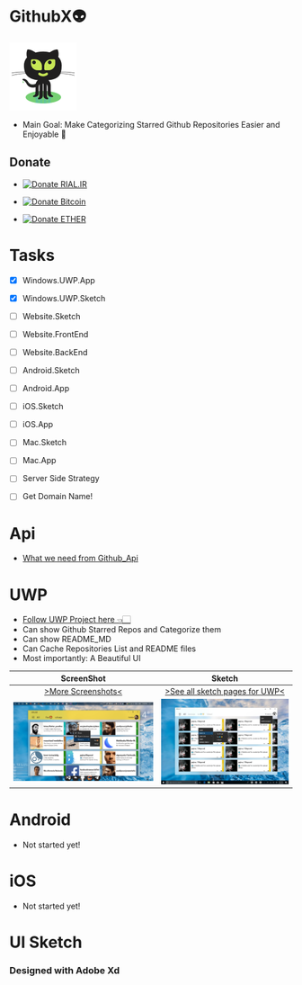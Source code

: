 # GithubX👽

![GithubX](/Icon/Octocat.png)

* Main Goal: Make Categorizing Starred Github Repositories Easier and Enjoyable 🤗

## Donate

* [![Donate RIAL.IR](https://img.shields.io/badge/donate-IRAN-blue.svg)](https://www.payping.ir/yazdipour)

* [![Donate Bitcoin](https://en.cryptobadges.io/badge/small/17BF1jES7ytyKsNHM3rmRZ5n63VSy28gLe)](https://en.cryptobadges.io/donate/17BF1jES7ytyKsNHM3rmRZ5n63VSy28gLe)

* [![Donate ETHER](https://en.cryptobadges.io/badge/small/0x37C14DaF87ba7a680a5B4CfcB7ef52c71A5C7Be4)](https://en.cryptobadges.io/donate/0x37C14DaF87ba7a680a5B4CfcB7ef52c71A5C7Be4)


# Tasks

- [x] Windows.UWP.App
- [x] Windows.UWP.Sketch
- [ ] Website.Sketch
- [ ] Website.FrontEnd
- [ ] Website.BackEnd
- [ ] Android.Sketch
- [ ] Android.App
- [ ] iOS.Sketch
- [ ] iOS.App
- [ ] Mac.Sketch
- [ ] Mac.App
- [ ] Server Side Strategy
- [ ] Get Domain Name!


# Api
* [What we need from Github_Api](/Api/readme.md)

# UWP

* [Follow UWP Project here 👈🏻](/GithubX.UWP/readme.md)
* Can show Github Starred Repos and Categorize them
* Can show README_MD 
* Can Cache Repositories List and README files
* Most importantly: A Beautiful UI 


| ScreenShot    | Sketch
| :-------------: |:-------------:
| [>More Screenshots<](/UI/Screenshots.UWP/)      | [>See all sketch pages for UWP<](/UI/Sketch.UWP/)
| <img src="/UI/Screenshots.UWP/MainPage.png" width="400"/>   | <img src="/UI/Sketch.UWP/ContextMenu.jpg" width="400"/>

# Android

* Not started yet!

# iOS

* Not started yet!

# UI Sketch

### Designed with Adobe Xd